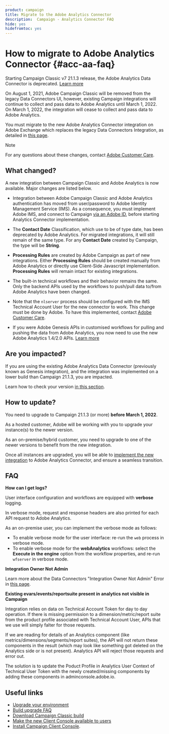 ```yaml
---
product: campaign
title: Migrate to the Adobe Analytics Connector
description:  Campaign - Analytics Connector FAQ
hide: yes
hidefromtoc: yes
---
```

# How to migrate to Adobe Analytics Connector {#acc-aa-faq}

Starting Campaign Classic v7 21.1.3 release, the Adobe Analytics Data Connector is deprecated. [Learn more](https://experienceleague.adobe.com/docs/analytics/import/dataconnectors/data-connectors-eol.html)

On August 1, 2021, Adobe Campaign Classic will be removed from the legacy Data Connectors UI, however, existing Campaign integrations will continue to collect and pass data to Adobe Analytics until March 1, 2022. On March 1, 2022, the integration will cease to collect and pass data to Adobe Analytics. 

You must migrate to the new Adobe Analytics Connector integration on Adobe Exchange which replaces the legacy Data Connectors Integration, as detailed in [this page](../platform/using/adobe-analytics-connector.md).


>[!NOTE]
>
>For any questions about these changes, contact [Adobe Customer Care](https://helpx.adobe.com/enterprise/admin-guide.html/enterprise/using/support-for-experience-cloud.ug.html).
>

## What changed?

A new integration between Campaign Classic and Adobe Analytics is now available. Major changes are listed below.

* Integration between Adobe Campaign Classic and Adobe Analytics authentication has moved from user/password to Adobe Identity Management Service (IMS). As a consequence, you must implement Adobe IMS, and connect to Campaign [via an Adobe ID](../integrations/using/about-adobe-id.md), before starting Analytics Connector implementation.

* The **Contact Date** Classification, which use to be of type date, has been deprecated by Adobe Analytics. For migrated integrations, it will still remain of the same type. For any **Contact Date** created by Campaign, the type will be **String**.

* **Processing Rules** are created by Adobe Campaign as part of new integrations. Either **Processing Rules** should be created manually from Adobe Analytics or directly use Client-Side Javascript implementation. **Processing Rules** will remain intact for existing integrations.

* The built-in technical workflows and their behavior remains the same. Only the backend APIs used by the workflows to push/pull data to/from Adobe Analytics have been changed. 

* Note that the `nlserver` process should be configured with the IMS Technical Account User for the new connector to work. This change must be done by Adobe. To have this implemented, contact [Adobe Customer Care](https://helpx.adobe.com/enterprise/admin-guide.html/enterprise/using/support-for-experience-cloud.ug.html).

* If you were Adobe Genesis APIs in customised workflows for pulling and pushing the data from Adobe Analytics, you now need to use the new Adobe Analytics 1.4/2.0 APIs. [Learn more](https://adobeexchangeec.zendesk.com/hc/en-us/articles/360047148832-Replacements-for-Data-Connector-API-calls)

## Are you impacted?

If you are using the existing Adobe Analytics Data Connector (previously known as Genesis integration), and the integration was implemented on a lower build than Campaign 21.1.3, you are impacted.

Learn how to check your version [in this section](../platform/using/launching-adobe-campaign.md#getting-your-campaign-version).

## How to update?

You need to upgrade to Campaign 21.1.3 (or more) **before March 1, 2022**.

As a hosted customer, Adobe will be working with you to upgrade your instance(s) to the newer version.

As an on-premise/hybrid customer, you need to upgrade to one of the newer versions to benefit from the new integration.

Once all instances are upgraded, you will be able to [implement the new integration](../platform/using/adobe-analytics-connector.md) to Adobe Analytics Connector, and ensure a seamless transition.


## FAQ

**How can I get logs?** 

User interface configuration and workflows are equipped with **verbose** logging.

In verbose mode, request and response headers are also printed for each API request to Adobe Analytics.

As an on-premise user, you can implement the verbose mode as follows:

* To enable verbose mode for the user interface: re-run the `web` process in verbose mode.
* To enable verbose mode for the **webAnalytics** workflows: select the **Execute in the engine** option from the workflow properties, and re-run `wfserver` in verbose mode.

**Integration Owner Not Admin**

Learn more about the Data Connectors "Integration Owner Not Admin" Error in [this page](https://adobeexchangeec.zendesk.com/hc/en-us/articles/360035167932-Adobe-Analytics-Data-Connectors-Integration-Owner-Not-Admin-Error).

**Existing evars/events/reportsuite present in analytics not visible in Campaign**

Integration relies on data on Technical Account Token for day to day operation. If there is missing permission to a dimension/metric/report suite from the product profile associated with Technical Account User, APIs that we use will simply falter for those requests.

If we are reading for details of an Analytics component (like metrics/dimensions/segments/report suites), the API will not return these components in the result (which may look like something got deleted on the Analytics side or is not present). Analytics API will reject those requests and error out. 

The solution is to update the Poduct Profile in Analytics User Context of Technical User Token with the newly created/missing components by adding these components in adminconsole.adobe.io.

## Useful links

* [Upgrade your environment](../production/using/build-upgrade.md)
* [Build upgrade FAQ](../platform/using/faq-build-upgrade.md)
* [Download Campaign Classic build](https://experience.adobe.com/#/downloads/content/software-distribution/en/campaign.html)
* [Make the new Client Console available to users](../installation/using/client-console-availability-for-windows.md)
* [Install Campaign Client Console](../installation/using/installing-the-client-console.md).
